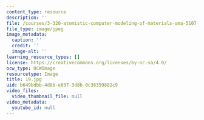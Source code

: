 ```yaml
---
content_type: resource
description: ''
file: /courses/3-320-atomistic-computer-modeling-of-materials-sma-5107-spring-2005/b649bdbb4d8be0373d8b0c38359882c9_19.jpg
file_type: image/jpeg
image_metadata:
  caption: ''
  credit: ''
  image-alt: ''
learning_resource_types: []
license: https://creativecommons.org/licenses/by-nc-sa/4.0/
ocw_type: OCWImage
resourcetype: Image
title: 19.jpg
uid: b649bdbb-4d8b-e037-3d8b-0c38359882c9
video_files:
  video_thumbnail_file: null
video_metadata:
  youtube_id: null
---
```

